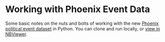 # Working with Phoenix Event Data

Some basic notes on the nuts and bolts of working with the new [Phoenix political event dataset](http://phoenixdata.org/) in Python. You can clone and run locally, or [view in NBViewer](http://nbviewer.ipython.org/github/dmasad/PhoenixData/blob/master/Intro%20to%20Phoenix.ipynb).